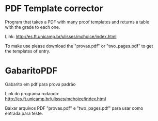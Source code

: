 # PDF Template corrector

Program that takes a PDF with many proof templates and returns a table with the grade to each one.

Link:
http://es.ft.unicamp.br/ulisses/mchoice/index.html

To make use please download the "provas.pdf" or "two_pages.pdf" to get the templates of entry.

# GabaritoPDF

Gabarito em pdf para prova padrão

Link do programa rodando:
http://es.ft.unicamp.br/ulisses/mchoice/index.html

Baixar arquivos PDF "provas.pdf" e "two_pages.pdf" para usar como entrada para teste.


